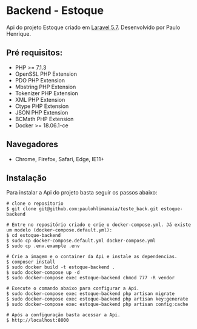 # Backend - Estoque

Api do projeto Estoque criado em [Laravel 5.7](https://laravel.com/). Desenvolvido por Paulo Henrique.

## Pré requisitos:

- PHP >= 7.1.3
- OpenSSL PHP Extension
- PDO PHP Extension
- Mbstring PHP Extension
- Tokenizer PHP Extension
- XML PHP Extension
- Ctype PHP Extension
- JSON PHP Extension
- BCMath PHP Extension
- Docker >= 18.06.1-ce

## Navegadores
* Chrome, Firefox, Safari, Edge, IE11+

## Instalação

Para instalar a Api do projeto basta seguir os passos abaixo:

```
# clone o repositorio
$ git clone git@github.com:paulohlimamaia/teste_back.git estoque-backend

# Entre no repositório criado e crie o docker-compose.yml. Já existe um modelo (docker-compose.default.yml):
$ cd estoque-backend
$ sudo cp docker-compose.default.yml docker-compose.yml
$ sudo cp .env.example .env

# Crie a imagem e o container da Api e instale as dependencias.
$ composer install
$ sudo docker build -t estoque-backend .
$ sudo docker-compose up -d
$ sudo docker-compose exec estoque-backend chmod 777 -R vendor

# Execute o comando abaixo para configurar a Api.
$ sudo docker-compose exec estoque-backend php artisan migrate 
$ sudo docker-compose exec estoque-backend php artisan key:generate
$ sudo docker-compose exec estoque-backend php artisan config:cache

# Após a configuração basta acessar a Api.
$ http://localhost:8000
